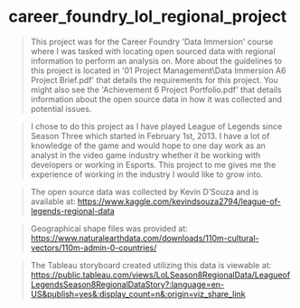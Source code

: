 # career_foundry_lol_regional_project
> This project was for the Career Foundry 'Data Immersion' course where I was tasked with locating open sourced data with regional information to perform an analysis on. More about the guidelines to this project is located in '01 Project Management\\Data Immersion A6 Project Brief.pdf' that details the requirements for this project. You might also see the 'Achievement 6 Project Portfolio.pdf' that details information about the open source data in how it was collected and potential issues.

> I chose to do this project as I have played League of Legends since Season Three which started in February 1st, 2013. I have a lot of knowledge of the game and would hope to one day work as an analyst in the video game industry whether it be working with developers or working in Esports. This project to me gives me the experience of working in the industry I would like to grow into.

> The open source data was collected by Kevin D’Souza and is available at: https://www.kaggle.com/kevindsouza2794/league-of-legends-regional-data

> Geographical shape files was provided at: https://www.naturalearthdata.com/downloads/110m-cultural-vectors/110m-admin-0-countries/

> The Tableau storyboard created utilizing this data is viewable at: https://public.tableau.com/views/LoLSeason8RegionalData/LeagueofLegendsSeason8RegionalDataStory?:language=en-US&publish=yes&:display_count=n&:origin=viz_share_link
